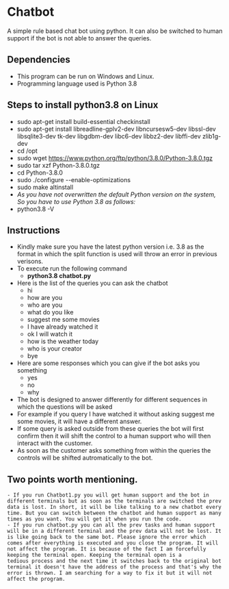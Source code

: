 # Chatbot
A simple rule based chat bot using python. It can also be switched to human support if the bot is not able to answer the queries.
## Dependencies
  - This program can be run on Windows and Linux.
  - Programming language used is Python 3.8
## Steps to install python3.8 on Linux
  - sudo apt-get install build-essential checkinstall
  - sudo apt-get install libreadline-gplv2-dev libncursesw5-dev libssl-dev \
    libsqlite3-dev tk-dev libgdbm-dev libc6-dev libbz2-dev libffi-dev zlib1g-dev
  - cd /opt
  - sudo wget https://www.python.org/ftp/python/3.8.0/Python-3.8.0.tgz
  - sudo tar xzf Python-3.8.0.tgz
  - cd Python-3.8.0
  - sudo ./configure --enable-optimizations
  - sudo make altinstall
  - _As you have not overwritten the default Python version on the system, So you have to use Python 3.8 as follows:_
  - python3.8 -V
## Instructions
  - Kindly make sure you have the latest python version i.e. 3.8 as the format in which the split function is used will throw                   an error in previous verisons.
  - To execute run the following command 
    - **python3.8 chatbot.py**
  - Here is the list of the queries you can ask the chatbot
    - hi
    - how are you
    - who are you
    - what do you like
    - suggest me some movies
    - I have already watched it
    - ok I will watch it
    - how is the weather today
    - who is your creator
    - bye
   - Here are some responses which you can give if the bot asks you something
      - yes
      - no
      - why
   - The bot is designed to answer differently for different sequences in which the questions will be asked
   - For example if you query I have watched it without asking suggest me some movies, it will have a different answer.
   - If some query is asked outside from these queries the bot will first confirm then it will shift the control to a human support who        will then interact with the customer.
   - As soon as the customer asks something from within the queries the controls will be shifted autromatically to the bot.
   
 ## Two points worth mentioning.
    - If you run Chatbot1.py you will get human support and the bot in different terminals but as soon as the terminals are switched the prev data is lost. In short, it will be like talking to a new chatbot every time. But you can switch between the chatbot and human support as many times as you want. You will get it when you run the code.
    - If you run chatbot.py you can all the prev tasks and human support will be in a different terminal and the prev data will not be lost. It is like going back to the same bot. Please ignore the error which comes after everything is executed and you close the program. It will not affect the program. It is because of the fact I am forcefully keeping the terminal open. Keeping the terminal open is a tedious process and the next time it switches back to the original bot terminal it doesn't have the address of the process and that's why the error is thrown. I am searching for a way to fix it but it will not affect the program.

